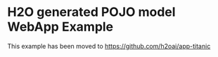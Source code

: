 # H2O generated POJO model WebApp Example

This example has been moved to <https://github.com/h2oai/app-titanic>
